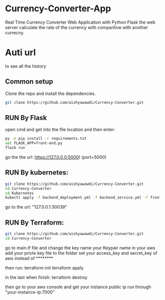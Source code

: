 # Currency-Converter-App
Real Time Currency Converter Web Application with Python Flask
the web server calculate the rate of the currency with comparitive with another currecny.

# Auti url
to see all the history

## Common setup
Clone the repo and install the dependencies.
```bash
git clone https://github.com/aishyawawdi/Currency-Converter.git
```

## RUN By Flask

open cmd and get into the file location and then enter:
```bash
py -m pip install -r requirements.txt
set FLASK_APP=front-end.py
flask run
```
go the the url: https://127.0.0.0:5000) (port=5000)


## RUN By kubernetes:  
```bash
git clone https://github.com/aishyawawdi/Currency-Converter.git
cd Currency-Converter
cd Kubernetes 
kubectl apply -f backend_deployment.yml -f backend_service.yml -f frontend_deployment.yml -f frontend_service.yml -f auti_deployment.yml -f auti_service.yml  

```
go to the url: "127.0.0.1:30039"

## RUN By Terraform:  
```bash
git clone https://github.com/aishyawawdi/Currency-Converter.git 
cd Currency-Converter 
```
go to main.tf file and change the key name your Keypair name in your aws   
add your privte key file to the folder
set your access_key and secret_key of aws instead of ********

then run:
terraform init 
terraform apply

in the last when finish:
terraform destroy
  
then go to your aws console and get your instance public ip run through "your-instance-ip:7000"  


